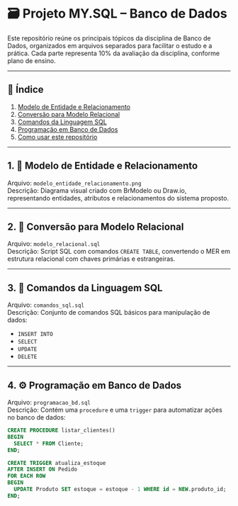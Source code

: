 # 🗃️ Projeto MY.SQL – Banco de Dados

Este repositório reúne os principais tópicos da disciplina de Banco de Dados, organizados em arquivos separados para facilitar o estudo e a prática. Cada parte representa 10% da avaliação da disciplina, conforme plano de ensino.

---

## 📑 Índice

1. [Modelo de Entidade e Relacionamento](#1-modelo-de-entidade-e-relacionamento)
2. [Conversão para Modelo Relacional](#2-conversão-para-modelo-relacional)
3. [Comandos da Linguagem SQL](#3-comandos-da-linguagem-sql)
4. [Programação em Banco de Dados](#4-programação-em-banco-de-dados)
5. [Como usar este repositório](#5-como-usar-este-repositório)

---

## 1. 📌 Modelo de Entidade e Relacionamento

Arquivo: `modelo_entidade_relacionamento.png`  
Descrição: Diagrama visual criado com BrModelo ou Draw.io, representando entidades, atributos e relacionamentos do sistema proposto.

---

## 2. 🔄 Conversão para Modelo Relacional

Arquivo: `modelo_relacional.sql`  
Descrição: Script SQL com comandos `CREATE TABLE`, convertendo o MER em estrutura relacional com chaves primárias e estrangeiras.

---

## 3. 🧾 Comandos da Linguagem SQL

Arquivo: `comandos_sql.sql`  
Descrição: Conjunto de comandos SQL básicos para manipulação de dados:
- `INSERT INTO`
- `SELECT`
- `UPDATE`
- `DELETE`

---

## 4. ⚙️ Programação em Banco de Dados

Arquivo: `programacao_bd.sql`  
Descrição: Contém uma `procedure` e uma `trigger` para automatizar ações no banco de dados:

```sql
CREATE PROCEDURE listar_clientes()
BEGIN
  SELECT * FROM Cliente;
END;

CREATE TRIGGER atualiza_estoque
AFTER INSERT ON Pedido
FOR EACH ROW
BEGIN
  UPDATE Produto SET estoque = estoque - 1 WHERE id = NEW.produto_id;
END;


